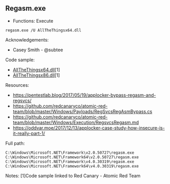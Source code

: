 ## Regasm.exe

* Functions: Execute

```
regasm.exe /U AllTheThingsx64.dll
```

Acknowledgements:
* Casey Smith - @subtee

Code sample:
* [AllTheThingsx64.dll](https://github.com/redcanaryco/atomic-red-team/blob/master/Windows/Payloads/AllTheThings/AllTheThingsx64.dll)[1]     
* [AllTheThingsx86.dll](https://github.com/redcanaryco/atomic-red-team/blob/master/Windows/Payloads/AllTheThings/AllTheThingsx86.dll)[1]     

Resources:
* https://pentestlab.blog/2017/05/19/applocker-bypass-regasm-and-regsvcs/
* https://github.com/redcanaryco/atomic-red-team/blob/master/Windows/Payloads/RegSvcsRegAsmBypass.cs
* https://github.com/redcanaryco/atomic-red-team/blob/master/Windows/Execution/RegsvcsRegasm.md
* https://oddvar.moe/2017/12/13/applocker-case-study-how-insecure-is-it-really-part-1/

Full path:
```
C:\Windows\Microsoft.NET\Framework\v2.0.50727\regasm.exe
C:\Windows\Microsoft.NET\Framework64\v2.0.50727\regasm.exe
C:\Windows\Microsoft.NET\Framework\v4.0.30319\regasm.exe
C:\Windows\Microsoft.NET\Framework64\v4.0.30319\regasm.exe
```

Notes:
[1]Code sample linked to Red Canary - Atomic Red Team


 

